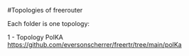 #Topologies of freerouter

Each folder is one topology:

1 - Topology PolKA https://github.com/eversonscherrer/freertr/tree/main/polKa
